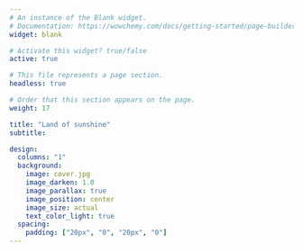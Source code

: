 ```yaml
---
# An instance of the Blank widget.
# Documentation: https://wowchemy.com/docs/getting-started/page-builder/
widget: blank

# Activate this widget? true/false
active: true

# This file represents a page section.
headless: true

# Order that this section appears on the page.
weight: 17

title: "Land of sunshine"
subtitle:

design:
  columns: "1"
  background:
    image: cover.jpg
    image_darken: 1.0
    image_parallax: true
    image_position: center
    image_size: actual
    text_color_light: true
  spacing:
    padding: ["20px", "0", "20px", "0"]
---
```








